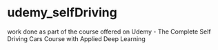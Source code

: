# udemy_selfDriving
work done as part of the course offered on Udemy - The Complete Self Driving Cars Course with Applied Deep Learning
